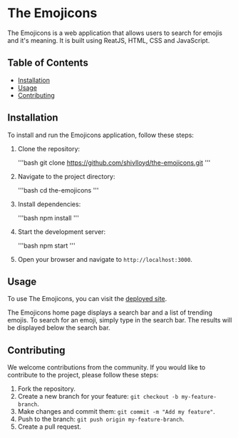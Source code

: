 # The Emojicons

The Emojicons is a web application that allows users to search for emojis and it's meaning. It is built using ReatJS, HTML, CSS and JavaScript.

## Table of Contents
- [Installation](#installation)
- [Usage](#usage)
- [Contributing](#contributing)

## Installation
To install and run the Emojicons application, follow these steps:

1. Clone the repository: 

    '''bash
    git clone https://github.com/shivlloyd/the-emojicons.git
    '''

2. Navigate to the project directory:

    '''bash
    cd the-emojicons
    '''

3. Install dependencies:

    '''bash
    npm install
    '''

4. Start the development server:

    '''bash
    npm start
    '''

5. Open your browser and navigate to `http://localhost:3000`.

## Usage
To use The Emojicons, you can visit the [deployed site](https://emojin.netlify.app/).

The Emojicons home page displays a search bar and a list of trending emojis. To search for an emoji, simply type in the search bar. The results will be displayed below the search bar.

## Contributing
We welcome contributions from the community. If you would like to contribute to the project, please follow these steps:

1. Fork the repository.
2. Create a new branch for your feature: `git checkout -b my-feature-branch`.
3. Make changes and commit them: `git commit -m "Add my feature"`.
4. Push to the branch: `git push origin my-feature-branch`.
5. Create a pull request.
    
